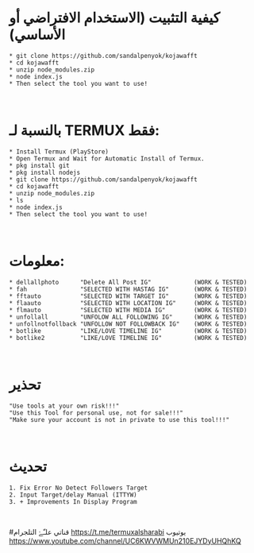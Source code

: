 # كيفية التثبيت (الاستخدام الافتراضي أو الأساسي)
	* git clone https://github.com/sandalpenyok/kojawafft
	* cd kojawafft
	* unzip node_modules.zip
	* node index.js
	* Then select the tool you want to use!
<br/>



# بالنسبة لـ TERMUX فقط:
	* Install Termux (PlayStore)
	* Open Termux and Wait for Automatic Install of Termux.
	* pkg install git
	* pkg install nodejs
	* git clone https://github.com/sandalpenyok/kojawafft
	* cd kojawafft
	* unzip node_modules.zip
	* ls
	* node index.js
	* Then select the tool you want to use!
<br/>

# معلومات:
	* dellallphoto		"Delete All Post IG"			(WORK & TESTED)
	* fah				"SELECTED WITH HASTAG IG"		(WORK & TESTED)
	* fftauto			"SELECTED WITH TARGET IG"		(WORK & TESTED)
	* flaauto			"SELECTED WITH LOCATION IG"		(WORK & TESTED)
	* flmauto			"SELECTED WITH MEDIA IG"		(WORK & TESTED)
	* unfollall			"UNFOLOW ALL FOLLOWING IG"		(WORK & TESTED)
	* unfollnotfollback	"UNFOLLOW NOT FOLLOWBACK IG"	(WORK & TESTED)
	* botlike			"LIKE/LOVE TIMELINE IG"			(WORK & TESTED)
	* botlike2			"LIKE/LOVE TIMELINE IG"			(WORK & TESTED)
<br/>

# تحذير
	"Use tools at your own risk!!!"
	"Use this Tool for personal use, not for sale!!!"
	"Make sure your account is not in private to use this tool!!!"
<br/>

# تحديث
	1. Fix Error No Detect Followers Target
    2. Input Target/delay Manual (ITTYW)
    3. + Improvements In Display Program
<br/>

#قناتي علـّۓ  التلجرام
https://t.me/termuxalsharabi
يوتيوب
https://www.youtube.com/channel/UC6KWVWMUn210EJYDyUHQhKQ

